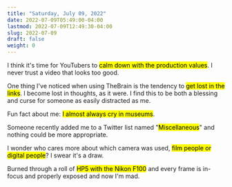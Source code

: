 ```yaml
---
title: "Saturday, July 09, 2022"
date: 2022-07-09T05:49:00-04:00
lastmod: 2022-07-09T12:49:30-04:00
slug: 2022-07-09
draft: false
weight: 0
---
```


I think it's time for YouTubers to <mark>calm down with the production values</mark>. I never trust a video that looks too good.

One thing I've noticed when using TheBrain is the tendency to <mark>get lost in the links</mark>. I become lost in thoughts, as it were. I find this to be both a blessing and curse for someone as easily distracted as me.

Fun fact about me: <mark>I almost always cry in museums</mark>.

Someone recently added me to a Twitter list named "<mark>Miscellaneous</mark>" and nothing could be more appropriate.

I wonder who cares more about which camera was used, <mark>film people or digital people</mark>? I swear it's a draw.

Burned through a roll of <mark>HP5 with the Nikon F100</mark> and every frame is in-focus and properly exposed and now I'm mad.

[//]: # "Exported with love from a post written in Org mode"
[//]: # "- https://github.com/kaushalmodi/ox-hugo"
